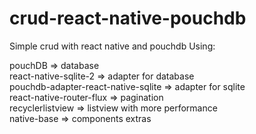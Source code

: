 # crud-react-native-pouchdb
Simple crud with react native and pouchdb
Using:

pouchDB => database </br>
react-native-sqlite-2 => adapter for database </br>
pouchdb-adapter-react-native-sqlite => adapter for sqlite </br>
react-native-router-flux => pagination </br>
recyclerlistview => listview with more performance </br>
native-base => components extras </br>
